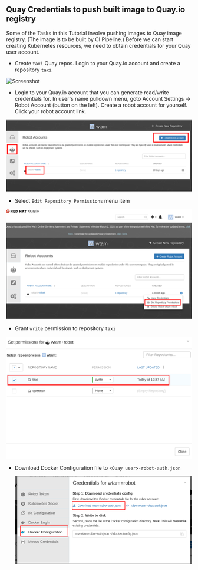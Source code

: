 ## Quay Credentials to push built image to Quay.io registry

 Some of the Tasks in this Tutorial involve pushing images to Quay image registry.   (The image is to be built by CI Pipeline.)   Before we can start creating Kubernetes resources, we need to obtain credentials for your Quay user account.

 * Create `taxi` Quay repos.   Login to your Quay.io account and create a repository `taxi`

  ![Screenshot](create-taxi-in-quay.png)

 * Login to your Quay.io account that you can generate read/write credentials for.  In user's name pulldown menu, goto Account Settings -> Robot Account (button on the left).   Create a robot account for yourself.  Click your robot account link.

 ![Screenshot](img/quay-create-robot-account.png)

 * Select `Edit Repository Permissions` menu item

  ![Screenshot](img/edit-token-permission.png)

* Grant `write` permission to repository `taxi`

 ![Screenshot](img/grant-write-permission.png)

* Download Docker Configuration file to `<Quay user>-robot-auth.json`

   ![Screenshot](img/quay-download-docker-config.png)
